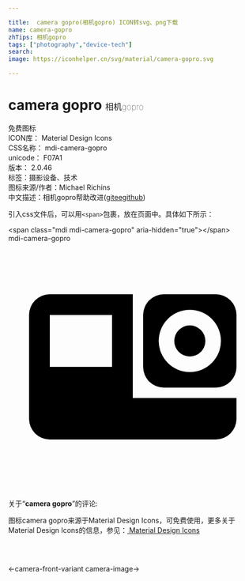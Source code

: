 ```yaml
---

title:  camera gopro(相机gopro) ICON转svg、png下载
name: camera-gopro
zhTips: 相机gopro
tags: ["photography","device-tech"]
search: 
image: https://iconhelper.cn/svg/material/camera-gopro.svg

---
```


# camera gopro  <small style="font-size: 60%;font-weight: 100">相机gopro</small>


<div class="detail-page">
<p>
<span><span class="badge-success badge">免费图标</span> </span>
<br/>
<span>
ICON库：
<span class="badge-secondary badge">Material Design Icons</span> 
</span>
<br/>
<span>
CSS名称：
<span class="badge-secondary badge">mdi-camera-gopro</span> 
</span>
<br/>
<span>
unicode：
<span class="badge-secondary badge">F07A1</span> 
<copy-btn content='F07A1' btn-title=""></copy-btn>
<copy-btn :content='String.fromCodePoint(parseInt("F07A1", 16))' btn-title="复制U"></copy-btn>
</span>
<br/>
<span>
版本：
<span class="badge-secondary badge">2.0.46</span> 
</span><br/><span>标签：<span class="badge-light badge"><router-link to="/tags/photography.html">摄影</router-link></span><span class="badge-light badge"><router-link to="/tags/device-tech.html">设备、技术</router-link></span></span>
<br/>
<span>图标来源/作者：<span class="badge-light badge">Michael Richins</span></span> 
<br/>
<span class="zh-detail">中文描述：<span class="badge-primary badge">相机gopro</span><span class="help-link"><span>帮助改进</span>(<a href="https://gitee.com/liuwave/icon-helper/edit/master/json/material/camera-gopro.json" target="_blank" rel="noopener noreferrer">gitee</a><a href="https://github.com/liuwave/icon-helper/edit/master/json/material/camera-gopro.json" target="_blank" rel="noopener noreferrer">github</a></span>)</span><br/>
</p>
</div>
<div class="alert alert-dark">
  <i class="mdi mdi-camera-gopro mdi-48px"></i>
  <i class="mdi mdi-camera-gopro mdi-36px"></i>
  <i class="mdi mdi-camera-gopro mdi-24px"></i>
  <i class="mdi mdi-camera-gopro mdi-18px"></i>
</div>
<div>
  <p>引入css文件后，可以用<code>&lt;span&gt;</code>包裹，放在页面中。具体如下所示：    
  </p>
  <div class="alert alert-primary" style="font-size: 14px">
    &lt;span class="mdi mdi-camera-gopro" aria-hidden="true"&gt;&lt;/span&gt;
    <copy-btn content='<span class="mdi mdi-camera-gopro" aria-hidden="true"></span>'></copy-btn>
  </div>
  <div class="alert alert-secondary">
    <i class="mdi mdi-camera-gopro"
    style="font-size: 24px"
    aria-hidden="true"></i> mdi-camera-gopro
    <copy-btn content="mdi-camera-gopro" btn-title="复制图标名称"></copy-btn>
  </div>
</div>
<div id="svg" class="svg-wrap">
<svg xmlns="http://www.w3.org/2000/svg" viewBox="0 0 24 24"><path d="M20,5H15A2,2 0 0,0 13,7V12A2,2 0 0,0 15,14H20A2,2 0 0,0 22,12V7A2,2 0 0,0 20,5M17.5,12.5A3,3 0 0,1 14.5,9.5A3,3 0 0,1 17.5,6.5A3,3 0 0,1 20.5,9.5A3,3 0 0,1 17.5,12.5M17.5,11A1.5,1.5 0 0,1 16,9.5A1.5,1.5 0 0,1 17.5,8A1.5,1.5 0 0,1 19,9.5A1.5,1.5 0 0,1 17.5,11M12,15V5H4A2,2 0 0,0 2,7V17A2,2 0 0,0 4,19H20A2,2 0 0,0 22,17V15H12M10,12H4V7H10V12Z" /></svg>
</div>
<detail full-name='mdi-camera-gopro'></detail>
<div class="icon-detail__container">
<p>关于“<b>camera gopro</b>”的评论:</p>
</div>
<Vssue title="关于“camera gopro”的评论" />    
<div><p>图标camera gopro来源于Material Design Icons，可免费使用，更多关于 Material Design Icons的信息，参见：<a target="_blank" href="https://iconhelper.cn/material.html"> Material Design Icons</a>
</p></div>

<div style="padding:2rem 0 " class="page-nav"><p class="inner"><span class="prev">←<router-link to="/icon/camera-front-variant.html">camera-front-variant</router-link></span> <span class="next"><router-link to="/icon/camera-image.html">camera-image</router-link>→</span></p></div>


